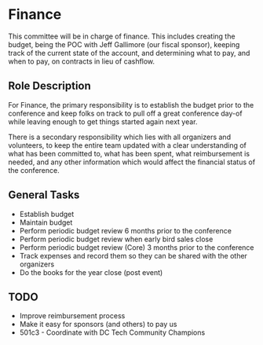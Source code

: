 # Finance

This committee will be in charge of finance. This includes creating the budget, being the POC with Jeff Gallimore (our fiscal sponsor), keeping track of the current state of the account, and determining what to pay, and when to pay, on contracts in lieu of cashflow.

## Role Description

For Finance, the primary responsibility is to establish the budget prior to the conference and keep folks on track to pull off a great conference day-of while leaving enough to get things started again next year.

There is a secondary responsibility which lies with all organizers and volunteers, to keep the entire team updated with a clear understanding of what has been committed to, what has been spent, what reimbursement is needed, and any other information which would affect the financial status of the conference.

## General Tasks

- Establish budget
- Maintain budget
- Perform periodic budget review 6 months prior to the conference
- Perform periodic budget review when early bird sales close
- Perform periodic budget review (Core) 3 months prior to the conference
- Track expenses and record them so they can be shared with the other organizers
- Do the books for the year close (post event)

## TODO

- Improve reimbursement process
- Make it easy for sponsors (and others) to pay us
- 501c3 - Coordinate with DC Tech Community Champions
